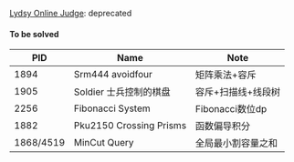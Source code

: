 [Lydsy Online Judge](http://www.lydsy.com/JudgeOnline/): deprecated

#### To be solved

|PID|Name|Note|
|--|--|--|
|1894|Srm444 avoidfour|矩阵乘法+容斥|
|1905|Soldier 士兵控制的棋盘|容斥+扫描线+线段树|
|2256|Fibonacci System|Fibonacci数位dp|
|1882|Pku2150 Crossing Prisms|函数偏导积分|
|1868/4519|MinCut Query|全局最小割容量之和|
